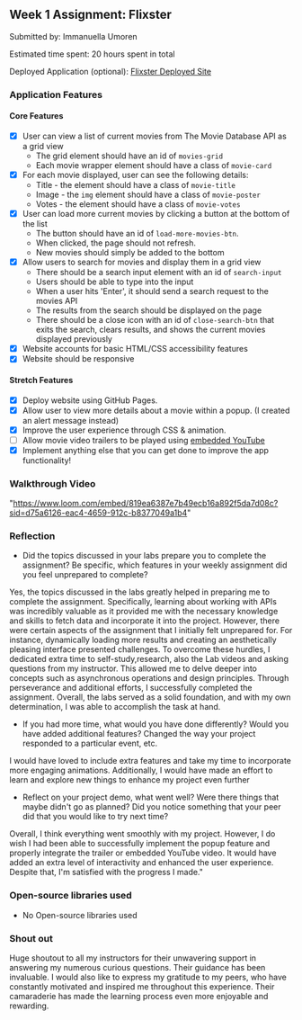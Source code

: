 ## Week 1 Assignment: Flixster

Submitted by: Immanuella Umoren

Estimated time spent: 20 hours spent in total

Deployed Application (optional): [Flixster Deployed Site](https://ememobong28.github.io/Flixster-Project-Immanuella-Umoren-/)

### Application Features

#### Core Features

- [x] User can view a list of current movies from The Movie Database API as a grid view
  - The grid element should have an id of `movies-grid`
  - Each movie wrapper element should have a class of `movie-card`
- [x] For each movie displayed, user can see the following details:
  - Title - the element should have a class of `movie-title`
  - Image - the `img` element should have a class of `movie-poster`
  - Votes - the element should have a class of `movie-votes`
- [x] User can load more current movies by clicking a button at the bottom of the list
  - The button should have an id of `load-more-movies-btn`.
  - When clicked, the page should not refresh.
  - New movies should simply be added to the bottom
- [x] Allow users to search for movies and display them in a grid view
  - There should be a search input element with an id of `search-input`
  - Users should be able to type into the input
  - When a user hits 'Enter', it should send a search request to the movies API
  - The results from the search should be displayed on the page
  - There should be a close icon with an id of `close-search-btn` that exits the search, clears results, and shows the current movies displayed previously
- [x] Website accounts for basic HTML/CSS accessibility features
- [x] Website should be responsive

#### Stretch Features

- [x] Deploy website using GitHub Pages.
- [x] Allow user to view more details about a movie within a popup. (I created an alert message instead)
- [x] Improve the user experience through CSS & animation.
- [ ] Allow movie video trailers to be played using [embedded YouTube](https://support.google.com/youtube/answer/171780?hl=en)
- [x] Implement anything else that you can get done to improve the app functionality!

### Walkthrough Video

"https://www.loom.com/embed/819ea6387e7b49ecb16a892f5da7d08c?sid=d75a6126-eac4-4659-912c-b8377049a1b4"


### Reflection

- Did the topics discussed in your labs prepare you to complete the assignment? Be specific, which features in your weekly assignment did you feel unprepared to complete?

Yes, the topics discussed in the labs greatly helped in preparing me to complete the assignment. Specifically, learning about working with APIs was incredibly valuable as it provided me with the necessary knowledge and skills to fetch data and incorporate it into the project. However, there were certain aspects of the assignment that I initially felt unprepared for. For instance, dynamically loading more results and creating an aesthetically pleasing interface presented challenges. To overcome these hurdles, I dedicated extra time to self-study,research, also the Lab videos and asking questions from my instructor. This allowed me to delve deeper into concepts such as asynchronous operations and design principles. Through perseverance and additional efforts, I successfully completed the assignment. Overall, the labs served as a solid foundation, and with my own determination, I was able to accomplish the task at hand.

- If you had more time, what would you have done differently? Would you have added additional features? Changed the way your project responded to a particular event, etc.

I would have loved to include extra features and take my time to incorporate more engaging animations. Additionally, I would have made an effort to learn and explore new things to enhance my project even further

- Reflect on your project demo, what went well? Were there things that maybe didn't go as planned? Did you notice something that your peer did that you would like to try next time?

Overall, I think everything went smoothly with my project. However, I do wish I had been able to successfully implement the popup feature and properly integrate the trailer or embedded YouTube video. It would have added an extra level of interactivity and enhanced the user experience. Despite that, I'm satisfied with the progress I made."

### Open-source libraries used

- No Open-source libraries used

### Shout out

Huge shoutout to all my instructors for their unwavering support in answering my numerous curious questions. Their guidance has been invaluable. I would also like to express my gratitude to my peers, who have constantly motivated and inspired me throughout this experience. Their camaraderie has made the learning process even more enjoyable and rewarding.

